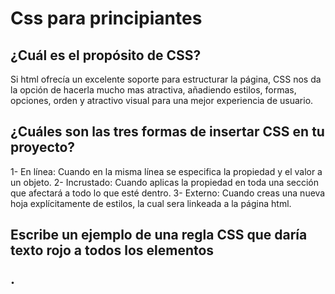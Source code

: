 # Css para principiantes

## ¿Cuál es el propósito de CSS?

Si html ofrecía un excelente soporte para estructurar la página, CSS nos da la opción de hacerla mucho mas atractiva, añadiendo estilos, formas, opciones, orden y atractivo visual para una mejor experiencia de usuario.

## ¿Cuáles son las tres formas de insertar CSS en tu proyecto?

1- En línea: Cuando en la misma línea se especifica la propiedad y el valor a un objeto.
2- Incrustado: Cuando aplicas la propiedad en toda una sección que afectará a todo lo que esté dentro.
3- Externo: Cuando creas una nueva hoja explícitamente de estilos, la cual sera linkeada a la página html.

## Escribe un ejemplo de una regla CSS que daría texto rojo a todos los elementos <p>.

 <style>
      
      <style>
        p {
            color: red;
        }
    </style>
